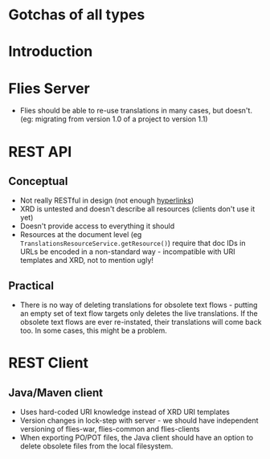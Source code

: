 # Gotchas of all types

# Introduction

# Flies Server

- Flies should be able to re-use translations in many cases, but doesn't.  (eg: migrating from version 1.0 of a project to version 1.1)

# REST API

## Conceptual

- Not really RESTful in design (not enough [hyperlinks](http://en.wikipedia.org/wiki/HATEOAS))
- XRD is untested and doesn't describe all resources (clients don't use it yet)
- Doesn't provide access to everything it should
- Resources at the document level (eg `TranslationsResourceService.getResource()`) require that doc IDs in URLs be encoded in a non-standard way - incompatible with URI templates and XRD, not to mention ugly!

## Practical

- There is no way of deleting translations for obsolete text flows - putting an empty set of text flow targets only deletes the live translations.  If the obsolete text flows are ever re-instated, their translations will come back too.  In some cases, this might be a problem.

# REST Client

## Java/Maven client

- Uses hard-coded URI knowledge instead of XRD URI templates
- Version changes in lock-step with server - we should have independent versioning of flies-war, flies-common and flies-clients
- When exporting PO/POT files, the Java client should have an option to delete obsolete files from the local filesystem.